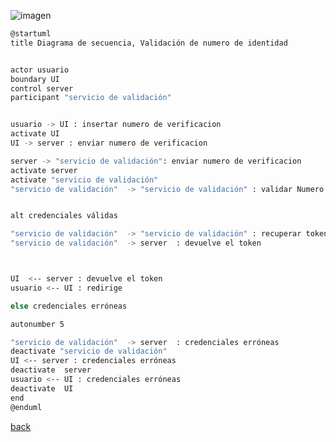 ![imagen](http://www.plantuml.com/plantuml/png/fP8zJWD138Lxdy9AJKgQ2A4KD3Hqq3ip9hAOdOayFrAEmnauGYw69zaeHB0i4irgP_tylUVnhdCXBNK8KAG4nWUXhT90w1apkyhH2TtW2mNnvEJm4Nibre4rzJVn78kLF080kP8KQwwaac2JQlIaUtn-19TYqHGCgOqLTkOfJdOK2oxwDpiSSUtYip3WYCBblK5mXH9DR86_132Sl8eZ0yGUG1eLxfRMO6qdGslbs6Iw4KQTTKpc6HdpvYVMvJmzuMG5Vqs2g_6e-7JCqky-57JA_hYmm1dRuRrBClp3HTdL7QlvbFJ64VV8GGQ9XBbcgsub5qrvnc6yM-DvRfL3OyESY1QyBmhlbijHzgFg_1zqcSbxC2ygMmRWaFbwS5OrQ-wJKot9jhKnx2tyEUK4pVFyHj6ckHvc7dRMVfzolhVh43XwMDkZ3k4J.png)

```bash
@startuml
title Diagrama de secuencia, Validación de numero de identidad 


actor usuario
boundary UI
control server
participant "servicio de validación"


usuario -> UI : insertar numero de verificacion
activate UI
UI -> server : enviar numero de verificacion

server -> "servicio de validación": enviar numero de verificacion
activate server
activate "servicio de validación"
"servicio de validación"  -> "servicio de validación" : validar Numero


alt credenciales válidas

"servicio de validación"  -> "servicio de validación" : recuperar token y elimina sus registros
"servicio de validación"  -> server  : devuelve el token



UI  <-- server : devuelve el token
usuario <-- UI : redirige

else credenciales erróneas

autonumber 5

"servicio de validación"  -> server  : credenciales erróneas
deactivate "servicio de validación" 
UI <-- server : credenciales erróneas
deactivate  server 
usuario <-- UI : credenciales erróneas
deactivate  UI  
end
@enduml 
```

[back](../../../Diagramas.md)
